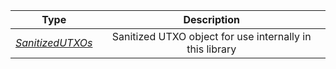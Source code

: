 |   Type   |                       Description                        |
| :------: | :------------------------------------------------------: |
| [*SanitizedUTXOs*](types/#sanitizedutxos) | Sanitized UTXO object for use internally in this library |
